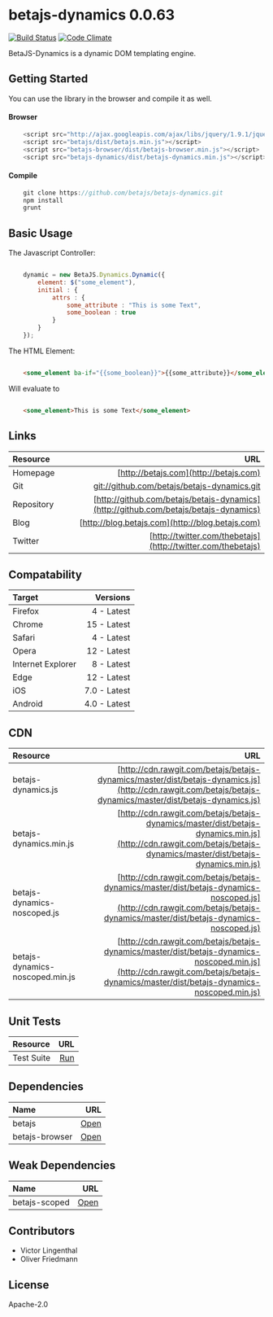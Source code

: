 # betajs-dynamics 0.0.63
[![Build Status](https://api.travis-ci.org/betajs/betajs-dynamics.svg?branch=master)](https://travis-ci.org/betajs/betajs-dynamics)
[![Code Climate](https://codeclimate.com/github/betajs/betajs-dynamics/badges/gpa.svg)](https://codeclimate.com/github/betajs/betajs-dynamics)


BetaJS-Dynamics is a dynamic DOM templating engine.



## Getting Started


You can use the library in the browser and compile it as well.

#### Browser

```javascript
	<script src="http://ajax.googleapis.com/ajax/libs/jquery/1.9.1/jquery.min.js"></script>
	<script src="betajs/dist/betajs.min.js"></script>
	<script src="betajs-browser/dist/betajs-browser.min.js"></script>
	<script src="betajs-dynamics/dist/betajs-dynamics.min.js"></script>
``` 

#### Compile

```javascript
	git clone https://github.com/betajs/betajs-dynamics.git
	npm install
	grunt
```



## Basic Usage


The Javascript Controller:

```js

    dynamic = new BetaJS.Dynamics.Dynamic({
        element: $("some_element"),
        initial : {
            attrs : {
                some_attribute : "This is some Text",
                some_boolean : true
            }
        }
    });

```

The HTML Element:

```html

    <some_element ba-if="{{some_boolean}}">{{some_attribute}}</some_element>

```

Will evaluate to


```html

    <some_element>This is some Text</some_element>

```



## Links
| Resource   | URL |
| :--------- | --: |
| Homepage   | [http://betajs.com](http://betajs.com) |
| Git        | [git://github.com/betajs/betajs-dynamics.git](git://github.com/betajs/betajs-dynamics.git) |
| Repository | [http://github.com/betajs/betajs-dynamics](http://github.com/betajs/betajs-dynamics) |
| Blog       | [http://blog.betajs.com](http://blog.betajs.com) | 
| Twitter    | [http://twitter.com/thebetajs](http://twitter.com/thebetajs) | 



## Compatability
| Target | Versions |
| :----- | -------: |
| Firefox | 4 - Latest |
| Chrome | 15 - Latest |
| Safari | 4 - Latest |
| Opera | 12 - Latest |
| Internet Explorer | 8 - Latest |
| Edge | 12 - Latest |
| iOS | 7.0 - Latest |
| Android | 4.0 - Latest |


## CDN
| Resource | URL |
| :----- | -------: |
| betajs-dynamics.js | [http://cdn.rawgit.com/betajs/betajs-dynamics/master/dist/betajs-dynamics.js](http://cdn.rawgit.com/betajs/betajs-dynamics/master/dist/betajs-dynamics.js) |
| betajs-dynamics.min.js | [http://cdn.rawgit.com/betajs/betajs-dynamics/master/dist/betajs-dynamics.min.js](http://cdn.rawgit.com/betajs/betajs-dynamics/master/dist/betajs-dynamics.min.js) |
| betajs-dynamics-noscoped.js | [http://cdn.rawgit.com/betajs/betajs-dynamics/master/dist/betajs-dynamics-noscoped.js](http://cdn.rawgit.com/betajs/betajs-dynamics/master/dist/betajs-dynamics-noscoped.js) |
| betajs-dynamics-noscoped.min.js | [http://cdn.rawgit.com/betajs/betajs-dynamics/master/dist/betajs-dynamics-noscoped.min.js](http://cdn.rawgit.com/betajs/betajs-dynamics/master/dist/betajs-dynamics-noscoped.min.js) |


## Unit Tests
| Resource | URL |
| :----- | -------: |
| Test Suite | [Run](http://rawgit.com/betajs/betajs-dynamics/master/tests/tests.html) |


## Dependencies
| Name | URL |
| :----- | -------: |
| betajs | [Open](https://github.com/betajs/betajs) |
| betajs-browser | [Open](https://github.com/betajs/betajs-browser) |


## Weak Dependencies
| Name | URL |
| :----- | -------: |
| betajs-scoped | [Open](https://github.com/betajs/betajs-scoped) |


## Contributors

- Victor Lingenthal
- Oliver Friedmann


## License

Apache-2.0


